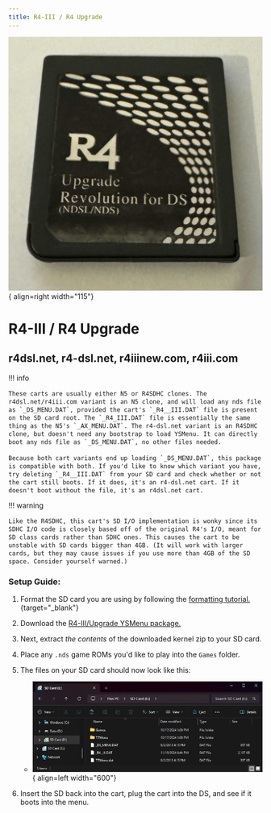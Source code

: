 ```yaml
---
title: R4-III / R4 Upgrade
---
```


![R4 Upgrade](../images/r4upgrade.jpg){ align=right width="115"}
# R4-III / R4 Upgrade
## r4dsl.net, r4-dsl.net, r4iiinew.com, r4iii.com

!!! info

    These carts are usually either N5 or R4SDHC clones. The r4dsl.net/r4iii.com variant is an N5 clone, and will load any nds file as `_DS_MENU.DAT`, provided the cart's `_R4__III.DAT` file is present on the SD card root. The `_R4_III.DAT` file is essentially the same thing as the N5's `_AX_MENU.DAT`. The r4-dsl.net variant is an R4SDHC clone, but doesn't need any bootstrap to load YSMenu. It can directly boot any nds file as `_DS_MENU.DAT`, no other files needed.

    Because both cart variants end up loading `_DS_MENU.DAT`, this package is compatible with both. If you'd like to know which variant you have, try deleting `_R4__III.DAT` from your SD card and check whether or not the cart still boots. If it does, it's an r4-dsl.net cart. If it doesn't boot without the file, it's an r4dsl.net cart.

!!! warning

    Like the R4SDHC, this cart's SD I/O implementation is wonky since its SDHC I/O code is closely based off of the original R4's I/O, meant for SD class cards rather than SDHC ones. This causes the cart to be unstable with SD cards bigger than 4GB. (It will work with larger cards, but they may cause issues if you use more than 4GB of the SD space. Consider yourself warned.)

### Setup Guide:

1. Format the SD card you are using by following the [formatting tutorial.](../tutorials/formatting.md){target="_blank"}

1. Download the [R4-III/Upgrade YSMenu package.](https://github.com/Sanrax/YSMenu-Custom-Packages/releases/download/v7.06/R4-III_Upgrade_YSMenu_7.06.zip)

1. Next, extract *the contents* of the downloaded kernel zip to your SD card.

1. Place any `.nds` game ROMs you'd like to play into the `Games` folder.

1. The files on your SD card should now look like this:

    - ![R4 Upgrade](../images/SD_Files/R4_III/R4_III.png){ align=left width="600"}

1. Insert the SD back into the cart, plug the cart into the DS, and see if it boots into the menu.